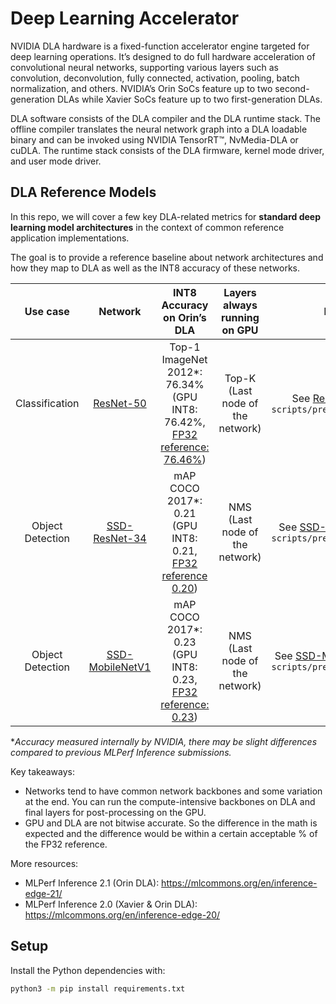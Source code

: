 # Deep Learning Accelerator

NVIDIA DLA hardware is a fixed-function accelerator engine targeted for deep learning operations. It’s designed to do full hardware acceleration of convolutional neural networks, supporting various layers such as convolution, deconvolution, fully connected, activation, pooling, batch normalization, and others. NVIDIA’s Orin SoCs feature up to two second-generation DLAs while Xavier SoCs feature up to two first-generation DLAs.

DLA software consists of the DLA compiler and the DLA runtime stack. The offline compiler translates the neural network graph into a DLA loadable binary and can be invoked using NVIDIA TensorRT™, NvMedia-DLA or cuDLA. The runtime stack consists of the DLA firmware, kernel mode driver, and user mode driver.


## DLA Reference Models

In this repo, we will cover a few key DLA-related metrics for **standard deep learning model architectures** in the context of common reference application implementations. 

The goal is to provide a reference baseline about network architectures and how they map to DLA as well as the INT8 accuracy of these networks.

**Use case**|**Network**|**INT8 Accuracy on Orin’s DLA**|**Layers always running on GPU**|**Instructions**
:-----:|:-----:|:-----:|:-----:|:-----:
Classification|[ResNet-50](https://github.com/mlcommons/inference_results_v2.1/tree/master/closed/NVIDIA/results/Orin_TRT/resnet50/Offline/accuracy)|Top-1 ImageNet 2012*: 76.34%<br>(GPU INT8: 76.42%, [FP32 reference: 76.46%](https://github.com/mlcommons/inference/tree/master/vision/classification_and_detection))|Top-K (Last node of the network)|See [ResNet-50](scripts/prepare_models/README.md/#resnet-50) section in `scripts/prepare_models/README.md`
Object Detection|[SSD-ResNet-34](https://github.com/mlcommons/inference_results_v2.0/tree/master/closed/NVIDIA/results/Orin_TRT/ssd-resnet34/Offline/accuracy)|mAP COCO 2017*: 0.21<br>(GPU INT8: 0.21, [FP32 reference 0.20](https://github.com/mlcommons/inference/tree/master/vision/classification_and_detection))|NMS (Last node of the network)|See [SSD-ResNet-34](scripts/prepare_models/README.md/#ssd-resnet-34) section in `scripts/prepare_models/README.md`
Object Detection|[SSD-MobileNetV1](https://github.com/mlcommons/inference_results_v2.0/tree/master/closed/NVIDIA/results/Orin_TRT/ssd-mobilenet/Offline/accuracy)|mAP COCO 2017*: 0.23<br>(GPU INT8: 0.23, [FP32 reference: 0.23](https://github.com/mlcommons/inference/blob/f301a4bdbd1d4bf6781a8925a3bd3967f9855458/README.md))|NMS (Last node of the network)|See [SSD-MobileNetV1](scripts/prepare_models/README.md/#ssd-mobilenetv1) section in `scripts/prepare_models/README.md`

**Accuracy measured internally by NVIDIA, there may be slight differences compared to previous MLPerf Inference submissions.*

Key takeaways:
- Networks tend to have common network backbones and some variation at the end. You can run the compute-intensive backbones on DLA and final layers for post-processing on the GPU.
- GPU and DLA are not bitwise accurate. So the difference in the math is expected and the difference would be within a certain acceptable % of the FP32 reference.

More resources:
- MLPerf Inference 2.1 (Orin DLA): https://mlcommons.org/en/inference-edge-21/
- MLPerf Inference 2.0 (Xavier & Orin DLA): https://mlcommons.org/en/inference-edge-20/

## Setup
Install the Python dependencies with:
```bash
python3 -m pip install requirements.txt
```

